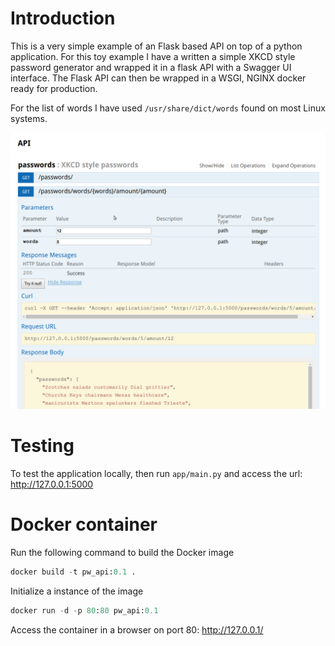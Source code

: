 # Introduction
This is a very simple example of an Flask based API on top of a python application. For this toy example I have a
written a simple XKCD style password generator and wrapped it in a flask API with a Swagger UI interface. The Flask API
can then be wrapped in a WSGI, NGINX docker ready for production.

For the list of words I have used `/usr/share/dict/words` found on most Linux systems. 

![Swagger example](swagger.png)

# Testing
To test the application locally, then run `app/main.py` and access the url: http://127.0.0.1:5000

# Docker container
Run the following command to build the Docker image

```python
docker build -t pw_api:0.1 .
```

Initialize a instance of the image 

```python
docker run -d -p 80:80 pw_api:0.1
```

Access the container in a browser on port 80: http://127.0.0.1/
